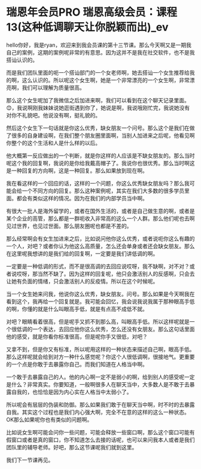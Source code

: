 # 瑞恩年会员PRO 瑞恩高级会员：课程13(这种低调聊天让你脱颖而出)_ev

hello你好，我是ryan，欢迎来到我会员课的第十三节课。那么今天啊又是一期我自己的案例，这期的案例呢非常的有意思。因为这并不是我在社交软件，也不是我搭讪认识的。

而是我们团队里面的呃一个搭讪部门的一个女老师啊，她去搭讪一个女生推荐给我的啊，这么认识的。所以呢这个女生啊，她是一个非常漂亮的一个女生啊，非常漂亮啊，我们可以理解为质量很高。

那么这个女生呢加了我微信之后加进来啊，我们可以看到在这个聊天记录里面。😊，我说啊刚我妹妹说她逛街遇到你了，她说是啊，我说哦刚忙完，我说她没有对你不礼貌吧。他说没有啊，挺礼貌的。

然后这个女生下一句话就是你这么优秀，缺女朋友一个问号。那么这个是我们在做了很多的自身建设啊，在我们整个朋友圈里面啊，当别人加进来之后呢，他看见啊你整个的这个生活和人是什么样的以后。

他大概第一反应做出的一个判断，就是你这样的人应该是不缺女朋友的。那么当时呢这个我的回复啊，我说的是你给我戴高帽子了。我说你也很优秀。那么当时啊这是一种回复的方向啊，这是一种回复。那么如果放到现在啊。

我在看这样的一个回应的话，这样的一个问题，你这么优秀缺女朋友吗？那么我可能会给一个不同方向的回复。那么这种案例呢，其实在我们大多数的很多学员里面。都会有类似这样的情况。因为在我们的内部学员当中啊。

有很大一批人是海外留学的，或者在国外生活的，或者是自己做生意的啊，或者是某个企业的高管，那么都是一群呃收入非常高的这么一个人群。那么他们呢也去啊见过世界，也见过世面。那么朋友圈呢也都是不差的。

那么经常啊会有女生加进来之后，比如说问他你这么优秀，或者说呃你这么有趣的一个人，对吧？或者你认为他这么高质量，怎么还会单身或者还会缺女朋友。那么在这里呢我想讲的是我们给的回复啊，一定要是我们讲低调的啊。

一定要是一种低调的形式，而不是很高调的去回应说哎呀，我不缺啊，对不对？或者说哎呀，那当然不缺了。因为这样的回复呢，他只会激活别人的反感啊，只会去让她有负面的情绪，只会激活别人的反疫情。所以在这个时候呢。

当一个女生她来问我，他说你这么优秀，缺女朋友。问号。那么如果是今天啊我在看到这个，我再给一个回复就是。我可能会回忆，我会说我说我属于那种眼高手低的啊，你懂的就是什么叫眼高手低，就是有点高不成低不就。

对吧？眼睛看着很高，但是呢手又抓不到那么高，叫眼高手低。所以这样呢就是一个很低调的一个表达，去回应他你这么优秀，怎么还没有女朋友。那么这句话里面他的感受，就是你看你标准很高，但是呢你手又很低，对吧？

又拿不到，但是你又有标准，所以呢用这样的一种状态来描述自己啊，眼高手低。那么这样呢就会给到对方一种什么感觉呢？你这个人很低调啊，很接地气。更重要的一个点是你敢于去暴露你自己。而我们知道在人格当中啊。

一个敢于去暴露自己的人。他的内心啊一定不是弱小的啊，给到别人的感受呢一定是什么？非常真实。你要知道，一般啊很多人在聊天当中，大多数人是不敢于去暴露自我的，也恰恰是因为内心实在人格当中太弱小了。

所以呢会有层层的伪装和防御。那么如果我们敢于在聊天当中啊，时不时的去暴露自我。其实这个过程也是我们内心强大啊，完全不在意的这样的这么一种状态。OK那么如果呢你也有类似的问题啊。

比如说女生啊可能会问你一些问题，可能会释放一些窗口啊，那么这个窗口可能有假窗口或者是真的窗口，你不知道怎么去接的话呢，也可以来问我本人或者是我们团队里的辅导老师。好吧，那么这节课呢我们就到这里。

我们下一节课再见。